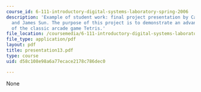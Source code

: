 ```yaml
---
course_id: 6-111-introductory-digital-systems-laboratory-spring-2006
description: 'Example of student work: final project presentation by Cameron Lewis
  and James Sun. The purpose of this project is to demonstrate an advanced version
  of the classic arcade game Tetris.'
file_location: /coursemedia/6-111-introductory-digital-systems-laboratory-spring-2006/d58c108e98a6a77ecace2178c786dec0_presentation13.pdf
file_type: application/pdf
layout: pdf
title: presentation13.pdf
type: course
uid: d58c108e98a6a77ecace2178c786dec0

---
```

None